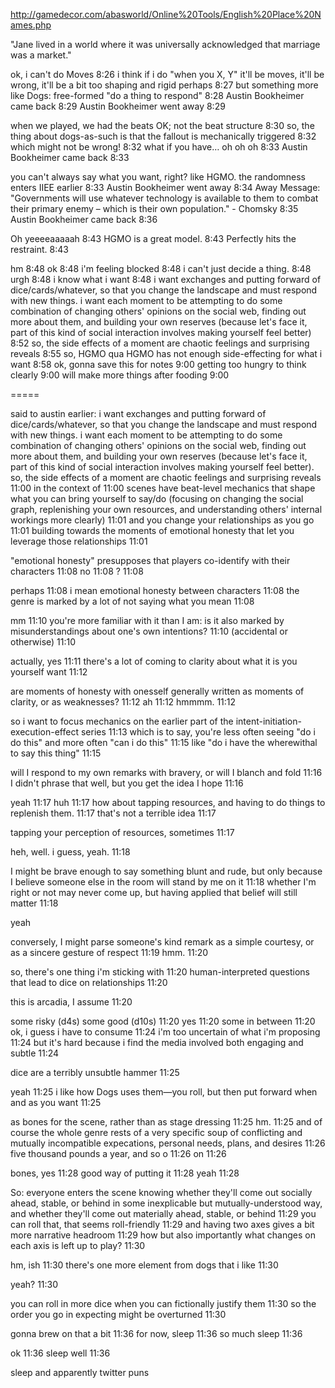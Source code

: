 http://gamedecor.com/abasworld/Online%20Tools/English%20Place%20Names.php

"Jane lived in a world where it was universally acknowledged that marriage was a market."



ok, i can't do Moves
8:26
i think if i do "when you X, Y" it'll be moves, it'll be wrong, it'll be a bit too shaping and rigid perhaps
8:27
but something more like Dogs: free-formed "do a thing to respond"
8:28
Austin Bookheimer came back
8:29
Austin Bookheimer went away
8:29

when we played, we had the beats OK; not the beat structure
8:30
so, the thing about dogs-as-such is that the fallout is mechanically triggered
8:32
which might not be wrong!
8:32
what if you have… oh oh oh
8:33
Austin Bookheimer came back
8:33

you can't always say what you want, right? like HGMO. the randomness enters IIEE earlier
8:33
Austin Bookheimer went away
8:34
Away Message: "Governments will use whatever technology is available to them to combat their primary enemy – which is their own population." - Chomsky
8:35
Austin Bookheimer came back
8:36

Oh yeeeeaaaaah
8:43
HGMO is a great model.
8:43
Perfectly hits the restraint.
8:43
 
hm
8:48
ok
8:48
i'm feeling blocked
8:48
i can't just decide a thing.
8:48
urgh
8:48
i know what i want
8:48
i want exchanges and putting forward of dice/cards/whatever, so that you change the landscape and must respond with new things. i want each moment to be attempting to do some combination of changing others' opinions on the social web, finding out more about them, and building your own reserves (because let's face it, part of this kind of social interaction involves making yourself feel better)
8:52
so, the side effects of a moment are chaotic feelings and surprising reveals
8:55
so, HGMO qua HGMO has not enough side-effecting for what i want
8:58
ok, gonna save this for notes
9:00
getting too hungry to think clearly
9:00
will make more things after fooding
9:00


=====


said to austin earlier: i want exchanges and putting forward of dice/cards/whatever, so that you change the landscape and must respond with new things. i want each moment to be attempting to do some combination of changing others' opinions on the social web, finding out more about them, and building your own reserves (because let's face it, part of this kind of social interaction involves making yourself feel better). so, the side effects of a moment are chaotic feelings and surprising reveals
11:00
in the context of
11:00
scenes have beat-level mechanics that shape what you can bring yourself to say/do (focusing on changing the social graph, replenishing your own resources, and understanding others' internal workings more clearly)
11:01
and you change your relationships as you go
11:01
building towards the moments of emotional honesty that let you leverage those relationships
11:01
 
"emotional honesty" presupposes that players co-identify with their characters
11:08
no
11:08
?
11:08
 
perhaps
11:08
i mean emotional honesty between characters
11:08
the genre is marked by a lot of not saying what you mean
11:08
 
mm
11:10
you're more familiar with it than I am: is it also marked by misunderstandings about one's own intentions?
11:10
(accidental or otherwise)
11:10
 
actually, yes
11:11
there's a lot of coming to clarity about what it is you yourself want
11:12
 
are moments of honesty with onesself generally written as moments of clarity, or as weaknesses?
11:12
ah
11:12
hmmmm.
11:12
 
so i want to focus mechanics on the earlier part of the intent-initiation-execution-effect series
11:13
which is to say, you're less often seeing "do i do this" and more often "can i do this"
11:15
like "do i have the wherewithal to say this thing"
11:15
 
will I respond to my own remarks with bravery, or will I blanch and fold
11:16
I didn't phrase that well, but you get the idea I hope
11:16
 
yeah
11:17
huh
11:17
how about tapping resources, and having to do things to replenish them.
11:17
that's not a terrible idea
11:17
 
tapping your perception of resources, sometimes
11:17
 
heh, well. i guess, yeah.
11:18
 
I might be brave enough to say something blunt and rude, but only because I believe someone else in the room will stand by me on it
11:18
whether I'm right or not may never come up, but having applied that belief will still matter
11:18
 
yeah

conversely, I might parse someone's kind remark as a simple courtesy, or as a sincere gesture of respect
11:19
hmm.
11:20
 
so, there's one thing i'm sticking with
11:20
human-interpreted questions that lead to dice on relationships
11:20
 
this is arcadia, I assume
11:20
 
some risky (d4s) some good (d10s)
11:20
yes
11:20
some in between
11:20
ok, i guess i have to consume
11:24
i'm too uncertain of what i'm proposing
11:24
but it's hard because i find the media involved both engaging and subtle
11:24
 
dice are a terribly unsubtle hammer
11:25
 
yeah
11:25
i like how Dogs uses them—you roll, but then put forward when and as you want
11:25
 
as bones for the scene, rather than as stage dressing
11:25
hm.
11:25
and of course the whole genre rests of a very specific soup of conflicting and mutually incompatible expecations, personal needs, plans, and desires
11:26
five thousand pounds a year, and so o
11:26
on
11:26
 
bones, yes
11:28
good way of putting it
11:28
yeah
11:28
 
So: everyone enters the scene knowing whether they'll come out socially ahead, stable, or behind in some inexplicable but mutually-understood way, and whether they'll come out materially ahead, stable, or behind
11:29
you can roll that, that seems roll-friendly
11:29
and having two axes gives a bit more narrative headroom
11:29
how but also importantly what changes on each axis is left up to play?
11:30
 
hm, ish
11:30
there's one more element from dogs that i like
11:30
 
yeah?
11:30
 
you can roll in more dice when you can fictionally justify them
11:30
so the order you go in expecting might be overturned
11:30
 
gonna brew on that a bit
11:36
for now, sleep
11:36
so much sleep
11:36
 
ok
11:36
sleep well
11:36
 
sleep and apparently twitter puns
